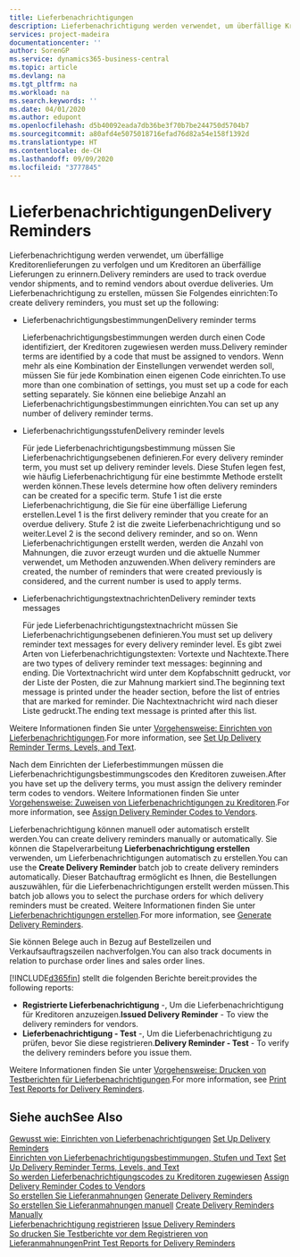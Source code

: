 ```yaml
---
title: Lieferbenachrichtigungen
description: Lieferbenachrichtigung werden verwendet, um überfällige Kreditorenlieferungen zu verfolgen und um Kreditoren an überfällige Lieferungen zu erinnern.
services: project-madeira
documentationcenter: ''
author: SorenGP
ms.service: dynamics365-business-central
ms.topic: article
ms.devlang: na
ms.tgt_pltfrm: na
ms.workload: na
ms.search.keywords: ''
ms.date: 04/01/2020
ms.author: edupont
ms.openlocfilehash: d5b40092eada7db36be3f70b7be244750d5704b7
ms.sourcegitcommit: a80afd4e5075018716efad76d82a54e158f1392d
ms.translationtype: HT
ms.contentlocale: de-CH
ms.lasthandoff: 09/09/2020
ms.locfileid: "3777845"
---
```

# <a name="delivery-reminders"></a><span data-ttu-id="8c415-103">Lieferbenachrichtigungen</span><span class="sxs-lookup"><span data-stu-id="8c415-103">Delivery Reminders</span></span>
<span data-ttu-id="8c415-104">Lieferbenachrichtigung werden verwendet, um überfällige Kreditorenlieferungen zu verfolgen und um Kreditoren an überfällige Lieferungen zu erinnern.</span><span class="sxs-lookup"><span data-stu-id="8c415-104">Delivery reminders are used to track overdue vendor shipments, and to remind vendors about overdue deliveries.</span></span> <span data-ttu-id="8c415-105">Um Lieferbenachrichtigung zu erstellen, müssen Sie Folgendes einrichten:</span><span class="sxs-lookup"><span data-stu-id="8c415-105">To create delivery reminders, you must set up the following:</span></span>  

- <span data-ttu-id="8c415-106">Lieferbenachrichtigungsbestimmungen</span><span class="sxs-lookup"><span data-stu-id="8c415-106">Delivery reminder terms</span></span>  

    <span data-ttu-id="8c415-107">Lieferbenachrichtigungsbestimmungen werden durch einen Code identifiziert, der Kreditoren zugewiesen werden muss.</span><span class="sxs-lookup"><span data-stu-id="8c415-107">Delivery reminder terms are identified by a code that must be assigned to vendors.</span></span> <span data-ttu-id="8c415-108">Wenn mehr als eine Kombination der Einstellungen verwendet werden soll, müssen Sie für jede Kombination einen eigenen Code einrichten.</span><span class="sxs-lookup"><span data-stu-id="8c415-108">To use more than one combination of settings, you must set up a code for each setting separately.</span></span> <span data-ttu-id="8c415-109">Sie können eine beliebige Anzahl an Lieferbenachrichtigungsbestimmungen einrichten.</span><span class="sxs-lookup"><span data-stu-id="8c415-109">You can set up any number of delivery reminder terms.</span></span>  

- <span data-ttu-id="8c415-110">Lieferbenachrichtigungsstufen</span><span class="sxs-lookup"><span data-stu-id="8c415-110">Delivery reminder levels</span></span>  

    <span data-ttu-id="8c415-111">Für jede Lieferbenachrichtigungsbestimmung müssen Sie Lieferbenachrichtigungsebenen definieren.</span><span class="sxs-lookup"><span data-stu-id="8c415-111">For every delivery reminder term, you must set up delivery reminder levels.</span></span> <span data-ttu-id="8c415-112">Diese Stufen legen fest, wie häufig Lieferbenachrichtigung für eine bestimmte Methode erstellt werden können.</span><span class="sxs-lookup"><span data-stu-id="8c415-112">These levels determine how often delivery reminders can be created for a specific term.</span></span> <span data-ttu-id="8c415-113">Stufe 1 ist die erste Lieferbenachrichtigung, die Sie für eine überfällige Lieferung erstellen.</span><span class="sxs-lookup"><span data-stu-id="8c415-113">Level 1 is the first delivery reminder that you create for an overdue delivery.</span></span> <span data-ttu-id="8c415-114">Stufe 2 ist die zweite Lieferbenachrichtigung und so weiter.</span><span class="sxs-lookup"><span data-stu-id="8c415-114">Level 2 is the second delivery reminder, and so on.</span></span> <span data-ttu-id="8c415-115">Wenn Lieferbenachrichtigungen erstellt werden, werden die Anzahl von Mahnungen, die zuvor erzeugt wurden und die aktuelle Nummer verwendet, um Methoden anzuwenden.</span><span class="sxs-lookup"><span data-stu-id="8c415-115">When delivery reminders are created, the number of reminders that were created previously is considered, and the current number is used to apply terms.</span></span>  

- <span data-ttu-id="8c415-116">Lieferbenachrichtigungstextnachrichten</span><span class="sxs-lookup"><span data-stu-id="8c415-116">Delivery reminder texts messages</span></span>  

    <span data-ttu-id="8c415-117">Für jede Lieferbenachrichtigungstextnachricht müssen Sie Lieferbenachrichtigungsebenen definieren.</span><span class="sxs-lookup"><span data-stu-id="8c415-117">You must set up delivery reminder text messages for every delivery reminder level.</span></span> <span data-ttu-id="8c415-118">Es gibt zwei Arten von Lieferbenachrichtigungstexten: Vortexte und Nachtexte.</span><span class="sxs-lookup"><span data-stu-id="8c415-118">There are two types of delivery reminder text messages: beginning and ending.</span></span> <span data-ttu-id="8c415-119">Die Vortextnachricht wird unter dem Kopfabschnitt gedruckt, vor der Liste der Posten, die zur Mahnung markiert sind.</span><span class="sxs-lookup"><span data-stu-id="8c415-119">The beginning text message is printed under the header section, before the list of entries that are marked for reminder.</span></span> <span data-ttu-id="8c415-120">Die Nachtextnachricht wird nach dieser Liste gedruckt.</span><span class="sxs-lookup"><span data-stu-id="8c415-120">The ending text message is printed after this list.</span></span>  

<span data-ttu-id="8c415-121">Weitere Informationen finden Sie unter [Vorgehensweise: Einrichten von Lieferbenachrichtigungen](how-to-set-up-delivery-reminder-terms-levels-and-text.md).</span><span class="sxs-lookup"><span data-stu-id="8c415-121">For more information, see [Set Up Delivery Reminder Terms, Levels, and Text](how-to-set-up-delivery-reminder-terms-levels-and-text.md).</span></span>  

<span data-ttu-id="8c415-122">Nach dem Einrichten der Lieferbestimmungen müssen die Lieferbenachrichtigungsbestimmungscodes den Kreditoren zuweisen.</span><span class="sxs-lookup"><span data-stu-id="8c415-122">After you have set up the delivery terms, you must assign the delivery reminder term codes to vendors.</span></span> <span data-ttu-id="8c415-123">Weitere Informationen finden Sie unter [Vorgehensweise: Zuweisen von Lieferbenachrichtigungen zu Kreditoren](how-to-assign-delivery-reminder-codes-to-vendors.md).</span><span class="sxs-lookup"><span data-stu-id="8c415-123">For more information, see [Assign Delivery Reminder Codes to Vendors](how-to-assign-delivery-reminder-codes-to-vendors.md).</span></span>  

<span data-ttu-id="8c415-124">Lieferbenachrichtigung können manuell oder automatisch erstellt werden.</span><span class="sxs-lookup"><span data-stu-id="8c415-124">You can create delivery reminders manually or automatically.</span></span> <span data-ttu-id="8c415-125">Sie können die Stapelverarbeitung **Lieferbenachrichtigung erstellen** verwenden, um Lieferbenachrichtigungen automatisch zu erstellen.</span><span class="sxs-lookup"><span data-stu-id="8c415-125">You can use the **Create Delivery Reminder** batch job to create delivery reminders automatically.</span></span> <span data-ttu-id="8c415-126">Dieser Batchauftrag ermöglicht es Ihnen, die Bestellungen auszuwählen, für die Lieferbenachrichtigungen erstellt werden müssen.</span><span class="sxs-lookup"><span data-stu-id="8c415-126">This batch job allows you to select the purchase orders for which delivery reminders must be created.</span></span> <span data-ttu-id="8c415-127">Weitere Informationen finden Sie unter [Lieferbenachrichtigungen erstellen](how-to-issue-delivery-reminders.md).</span><span class="sxs-lookup"><span data-stu-id="8c415-127">For more information, see [Generate Delivery Reminders](how-to-issue-delivery-reminders.md).</span></span>  

<span data-ttu-id="8c415-128">Sie können Belege auch in Bezug auf Bestellzeilen und Verkaufsauftragszeilen nachverfolgen.</span><span class="sxs-lookup"><span data-stu-id="8c415-128">You can also track documents in relation to purchase order lines and sales order lines.</span></span>  

[!INCLUDE[d365fin](../../includes/d365fin_md.md)] <span data-ttu-id="8c415-129">stellt die folgenden Berichte bereit:</span><span class="sxs-lookup"><span data-stu-id="8c415-129">provides the following reports:</span></span>  

- <span data-ttu-id="8c415-130">**Registrierte Lieferbenachrichtigung** -, Um die Lieferbenachrichtigung für Kreditoren anzuzeigen.</span><span class="sxs-lookup"><span data-stu-id="8c415-130">**Issued Delivery Reminder** - To view the delivery reminders for vendors.</span></span>  
- <span data-ttu-id="8c415-131">**Lieferbenachrichtigung - Test** -, Um die Lieferbenachrichtigung zu prüfen, bevor Sie diese registrieren.</span><span class="sxs-lookup"><span data-stu-id="8c415-131">**Delivery Reminder - Test** - To verify the delivery reminders before you issue them.</span></span>  

<span data-ttu-id="8c415-132">Weitere Informationen finden Sie unter [Vorgehensweise: Drucken von Testberichten für  Lieferbenachrichtigungen](how-to-print-test-reports-for-delivery-reminders.md).</span><span class="sxs-lookup"><span data-stu-id="8c415-132">For more information, see [Print Test Reports for Delivery Reminders](how-to-print-test-reports-for-delivery-reminders.md).</span></span>  

## <a name="see-also"></a><span data-ttu-id="8c415-133">Siehe auch</span><span class="sxs-lookup"><span data-stu-id="8c415-133">See Also</span></span>  
 <span data-ttu-id="8c415-134">[Gewusst wie: Einrichten von Lieferbenachrichtigungen](how-to-set-up-delivery-reminders.md) </span><span class="sxs-lookup"><span data-stu-id="8c415-134">[Set Up Delivery Reminders](how-to-set-up-delivery-reminders.md) </span></span>  
 <span data-ttu-id="8c415-135">[Einrichten von Lieferbenachrichtigungsbestimmungen, Stufen und Text](how-to-set-up-delivery-reminder-terms-levels-and-text.md) </span><span class="sxs-lookup"><span data-stu-id="8c415-135">[Set Up Delivery Reminder Terms, Levels, and Text](how-to-set-up-delivery-reminder-terms-levels-and-text.md) </span></span>  
 <span data-ttu-id="8c415-136">[So werden Lieferbenachrichtigungscodes zu Kreditoren zugewiesen](how-to-assign-delivery-reminder-codes-to-vendors.md) </span><span class="sxs-lookup"><span data-stu-id="8c415-136">[Assign Delivery Reminder Codes to Vendors](how-to-assign-delivery-reminder-codes-to-vendors.md) </span></span>  
 <span data-ttu-id="8c415-137">[So erstellen Sie Lieferanmahnungen](how-to-generate-delivery-reminders.md) </span><span class="sxs-lookup"><span data-stu-id="8c415-137">[Generate Delivery Reminders](how-to-generate-delivery-reminders.md) </span></span>  
 <span data-ttu-id="8c415-138">[So erstellen Sie Lieferanmahnungen manuell](how-to-create-delivery-reminders-manually.md) </span><span class="sxs-lookup"><span data-stu-id="8c415-138">[Create Delivery Reminders Manually](how-to-create-delivery-reminders-manually.md) </span></span>  
 <span data-ttu-id="8c415-139">[Lieferbenachrichtigung registrieren](how-to-issue-delivery-reminders.md) </span><span class="sxs-lookup"><span data-stu-id="8c415-139">[Issue Delivery Reminders](how-to-issue-delivery-reminders.md) </span></span>  
 [<span data-ttu-id="8c415-140">So drucken Sie Testberichte vor dem Registrieren von Lieferanmahnungen</span><span class="sxs-lookup"><span data-stu-id="8c415-140">Print Test Reports for Delivery Reminders</span></span>](how-to-print-test-reports-for-delivery-reminders.md)
